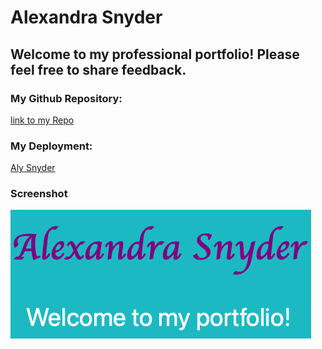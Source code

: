 # Alexandra Snyder

## Welcome to my professional portfolio! Please feel free to share feedback. 

### My Github Repository:
[link to my Repo](https://github.com/AlySnyder)

### My Deployment:
[Aly Snyder](https://alysnyder.github.io/portfolio/)

### Screenshot
![profile](assets/images/profile.png)



